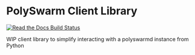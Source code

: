 # PolySwarm Client Library

[![Read the Docs Build Status](https://readthedocs.org/projects/polyswarm-client/badge/?version=latest)](https://polyswarm-client.readthedocs.io/en/latest/)

WIP client library to simplify interacting with a polyswarmd instance from Python
